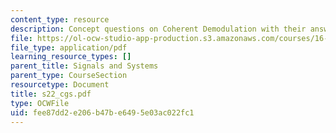 ```yaml
---
content_type: resource
description: Concept questions on Coherent Demodulation with their answers given.
file: https://ol-ocw-studio-app-production.s3.amazonaws.com/courses/16-01-unified-engineering-i-ii-iii-iv-fall-2005-spring-2006/fee87dd2e206b47be6495e03ac022fc1_s22_cgs.pdf
file_type: application/pdf
learning_resource_types: []
parent_title: Signals and Systems
parent_type: CourseSection
resourcetype: Document
title: s22_cgs.pdf
type: OCWFile
uid: fee87dd2-e206-b47b-e649-5e03ac022fc1
---
```

